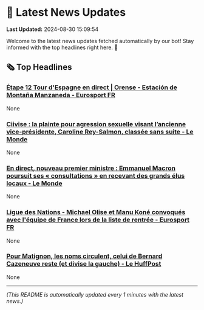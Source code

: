 # 📰 Latest News Updates
**Last Updated:** 2024-08-30 15:09:54

Welcome to the latest news updates fetched automatically by our bot! Stay informed with the top headlines right here. 🚀

## 🗞️ Top Headlines

### [Étape 12 Tour d'Espagne en direct | Orense - Estación de Montaña Manzaneda - Eurosport FR](https://news.google.com/rss/articles/CBMixwFBVV95cUxQVWdZTTd5bnIyNHVjSVhJd1J0SmIzVkhsVjVWSk51LWFXdUtJUlN0cGo3V0xkT2did1RiMWlVUFpiNWFuMVM1YjFvaFhyVVhpR1pkVWV4UUNJeFp5dnlNTzF1cHhBSWxZM3d1YU1DMmtZeHVXT0stUkxFN3hFSDNuV3pnNEJ6NE1XLWNNNlU3MnN2eno2cGNmRFExWTFsUF9Va0JKZWNjV3VMMl9ZN1JGTkMtWWY5YVdsVmRtLXI5UmFVc09PWk1N?oc=5)
None

### [Ciivise : la plainte pour agression sexuelle visant l’ancienne vice-présidente, Caroline Rey-Salmon, classée sans suite - Le Monde](https://news.google.com/rss/articles/CBMikAJBVV95cUxOaTdjdWcxNjJxTGd6dEgzLXByM094NEYtVG5ORmNzVHA5eE5jb2E0UzQ4MnFBeGpQQVpWSjJjb01TMU1oRnZObW9keUNlRGJ4aEpwX3dKeFc5Y252bkVYNXlkbktiRnZoQzE1T2lab0lCVzgyOFRraTFqaWp6VDRVazI0UHdjN2Fhamc3YVl5bzNjcDZIdVVTY2RFOFRNbld1S1dMd1E1WW1SbG9RbW9seXZBQ1REVjBSLS0zemo2dll3MUgzMmppOS1UTHFoVUVpMWpsU1BuZ29DekdDUkpJM1BZTUNWdWtxZXM2NkhZbVVUTWc2MXVENVVXRms1TWdicDJOZV9TUS1hQS12S3BGXw?oc=5)
None

### [En direct, nouveau premier ministre : Emmanuel Macron poursuit ses « consultations » en recevant des grands élus locaux - Le Monde](https://news.google.com/rss/articles/CBMijgJBVV95cUxQWHREU0s2LWNVM0JiNVI5eXZNVUxDS21DN1gyNEcyazhraWcwWUQzUDNTeGtGeEkzMU1ZV1NIMDFoTVNRZzBOR3J3QzJwMk1iN1dLbDVfOFlteTlrZFpic0dsQk5YQ0VfVU9sMF93X0xYWl8xY1RGYU9ra3FxRjBFa0d3NmtENVdjcU00SjBOY3VHdktlQVd5eXdKamtQYVAxcjRqM3VILVNLajRkUDd1NlA2UmtvNXFLaVh4NEI1NmhTVER5Vlc0cml6UjZRcl95WmZvNzVQbjRHV1lHaXlRRFJnSG15Rmo2OHBnRExIck1ieEQtMEtIN1pVaDRDTHpJd1lQS2swbXhrLWNsRlE?oc=5)
None

### [Ligue des Nations - Michael Olise et Manu Koné convoqués avec l'équipe de France lors de la liste de rentrée - Eurosport FR](https://news.google.com/rss/articles/CBMigwJBVV95cUxOSnJmZG0wcjVDamltSnk0SW8wUnl1OURTOWFadXJnVDFSSjdJa2xEeFhOc3hzaHlXSFIyZ0hLV3QxNk1LNVprT1RoTGMyV2tVYVRpOFR5M1haa3c3SVBhbzJCam5QMnJlcUNET3ZhU1U0U05uRUwyUS1IZG5ZNGV0MXdBYm5LUFhidkgydllWWEUwc1BLajhORzI4TUhqM2p4cXR0Z2VqcUdnblRhUTcxZGFWTl8zMEwzbTBwYTU4a0Q1VGthNS1ncmxfNmlha2pWTnc4VHpPMzNyd1pZRkVpemxIVWhIWUYzMmI5ejFpV0M3ZHNfNjdlSlY1QUNBR3VKb193?oc=5)
None

### [Pour Matignon, les noms circulent, celui de Bernard Cazeneuve reste (et divise la gauche) - Le HuffPost](https://news.google.com/rss/articles/CBMi2wFBVV95cUxPVVpZQzlMUm94enlSRXgxQUExVVpnVlhwRXFVeEttOVB3OHFBRVBzMXRsR1p0STRUQzcyR1lkRXE0aTVUTEdRZkJRRVFEWlJQOEFyRmc4b01aNkFnamFQZm9zUmVMZV9INDZhZkE1UTBvei1XYnRidlpUQ1RTOGhrbGExUGhwX1RtRWhQNlZFZ0xITC1QY2pTUjBSeVZBcFViZ1Y3ekl6c2QzNTBqRndIbks4cDUxcUttUTNzOS05QnhYc1JhcHR6YzY1cTM1UGFhZ2dLbWpDMC1hVlU?oc=5)
None

---
*(This README is automatically updated every 1 minutes with the latest news.)*
